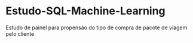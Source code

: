 # Estudo-SQL-Machine-Learning
Estudo de painel para propensão do tipo de compra de pacote de viagem pelo cliente
